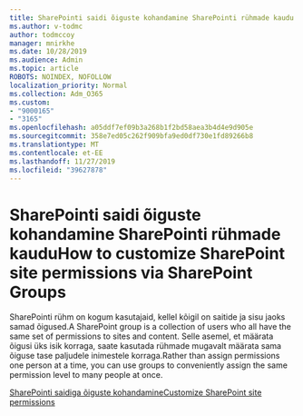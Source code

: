 ```yaml
---
title: SharePointi saidi õiguste kohandamine SharePointi rühmade kaudu
ms.author: v-todmc
author: todmccoy
manager: mnirkhe
ms.date: 10/28/2019
ms.audience: Admin
ms.topic: article
ROBOTS: NOINDEX, NOFOLLOW
localization_priority: Normal
ms.collection: Adm_O365
ms.custom:
- "9000165"
- "3165"
ms.openlocfilehash: a05ddf7ef09b3a268b1f2bd58aea3b4d4e9d905e
ms.sourcegitcommit: 358e7ed05c262f909bfa9ed0df730e1fd89266b8
ms.translationtype: MT
ms.contentlocale: et-EE
ms.lasthandoff: 11/27/2019
ms.locfileid: "39627878"
---
```

# <a name="how-to-customize-sharepoint-site-permissions-via-sharepoint-groups"></a><span data-ttu-id="75bd9-102">SharePointi saidi õiguste kohandamine SharePointi rühmade kaudu</span><span class="sxs-lookup"><span data-stu-id="75bd9-102">How to customize SharePoint site permissions via SharePoint Groups</span></span> 

<span data-ttu-id="75bd9-103">SharePointi rühm on kogum kasutajaid, kellel kõigil on saitide ja sisu jaoks samad õigused.</span><span class="sxs-lookup"><span data-stu-id="75bd9-103">A SharePoint group is a collection of users who all have the same set of permissions to sites and content.</span></span> <span data-ttu-id="75bd9-104">Selle asemel, et määrata õigusi üks isik korraga, saate kasutada rühmade mugavalt määrata sama õiguse tase paljudele inimestele korraga.</span><span class="sxs-lookup"><span data-stu-id="75bd9-104">Rather than assign permissions one person at a time, you can use groups to conveniently assign the same permission level to many people at once.</span></span>

[<span data-ttu-id="75bd9-105">SharePointi saidiga õiguste kohandamine</span><span class="sxs-lookup"><span data-stu-id="75bd9-105">Customize SharePoint site permissions</span></span>](https://docs.microsoft.com/sharepoint/customize-sharepoint-site-permissions)